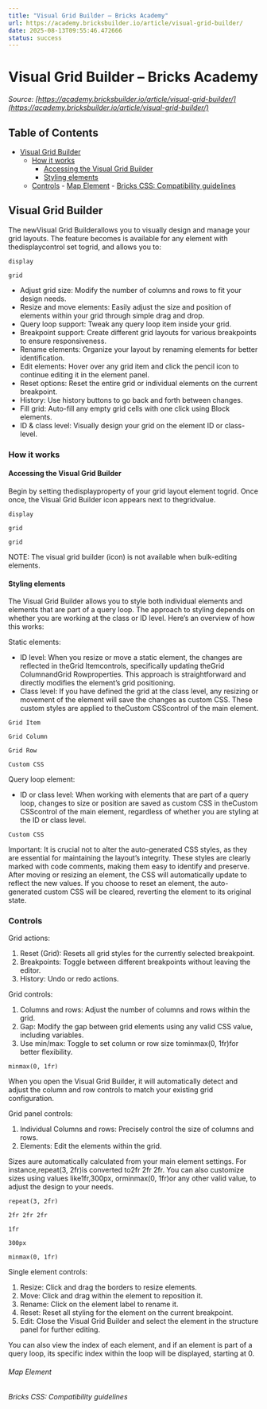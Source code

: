 ```yaml
---
title: "Visual Grid Builder – Bricks Academy"
url: https://academy.bricksbuilder.io/article/visual-grid-builder/
date: 2025-08-13T09:55:46.472666
status: success
---
```


# Visual Grid Builder – Bricks Academy

*Source: [https://academy.bricksbuilder.io/article/visual-grid-builder/](https://academy.bricksbuilder.io/article/visual-grid-builder/)*

## Table of Contents

- [Visual Grid Builder](#visual-grid-builder)
  - [How it works](#how-it-works)
    - [Accessing the Visual Grid Builder](#accessing-the-visual-grid-builder)
    - [Styling elements](#styling-elements)
  - [Controls](#controls)
        - [Map Element](#map-element)
        - [Bricks CSS: Compatibility guidelines](#bricks-css-compatibility-guidelines)

## Visual Grid Builder

The newVisual Grid Builderallows you to visually design and manage your grid layouts. The feature becomes is available for any element with thedisplaycontrol set togrid, and allows you to:

`display`

`grid`

- Adjust grid size: Modify the number of columns and rows to fit your design needs.
- Resize and move elements: Easily adjust the size and position of elements within your grid through simple drag and drop.
- Query loop support: Tweak any query loop item inside your grid.
- Breakpoint support: Create different grid layouts for various breakpoints to ensure responsiveness.
- Rename elements: Organize your layout by renaming elements for better identification.
- Edit elements: Hover over any grid item and click the pencil icon to continue editing it in the element panel.
- Reset options: Reset the entire grid or individual elements on the current breakpoint.
- History: Use history buttons to go back and forth between changes.
- Fill grid: Auto-fill any empty grid cells with one click using Block elements.
- ID & class level: Visually design your grid on the element ID or class-level.

### How it works

#### Accessing the Visual Grid Builder

Begin by setting thedisplayproperty of your grid layout element togrid. Once once, the Visual Grid Builder icon appears next to thegridvalue.

`display`

`grid`

`grid`

NOTE: The visual grid builder (icon) is not available when bulk-editing elements.

#### Styling elements

The Visual Grid Builder allows you to style both individual elements and elements that are part of a query loop. The approach to styling depends on whether you are working at the class or ID level. Here’s an overview of how this works:

Static elements:

- ID level: When you resize or move a static element, the changes are reflected in theGrid Itemcontrols, specifically updating theGrid ColumnandGrid Rowproperties. This approach is straightforward and directly modifies the element’s grid positioning.
- Class level: If you have defined the grid at the class level, any resizing or movement of the element will save the changes as custom CSS. These custom styles are applied to theCustom CSScontrol of the main element.

`Grid Item`

`Grid Column`

`Grid Row`

`Custom CSS`

Query loop element:

- ID or class level: When working with elements that are part of a query loop, changes to size or position are saved as custom CSS in theCustom CSScontrol of the main element, regardless of whether you are styling at the ID or class level.

`Custom CSS`

Important: It is crucial not to alter the auto-generated CSS styles, as they are essential for maintaining the layout’s integrity. These styles are clearly marked with code comments, making them easy to identify and preserve. After moving or resizing an element, the CSS will automatically update to reflect the new values. If you choose to reset an element, the auto-generated custom CSS will be cleared, reverting the element to its original state.

### Controls

Grid actions:

1. Reset (Grid): Resets all grid styles for the currently selected breakpoint.
2. Breakpoints: Toggle between different breakpoints without leaving the editor.
3. History: Undo or redo actions.

Grid controls:

1. Columns and rows: Adjust the number of columns and rows within the grid.
2. Gap: Modify the gap between grid elements using any valid CSS value, including variables.
3. Use min/max: Toggle to set column or row size tominmax(0, 1fr)for better flexibility.

`minmax(0, 1fr)`

When you open the Visual Grid Builder, it will automatically detect and adjust the column and row controls to match your existing grid configuration.

Grid panel controls:

1. Individual Columns and rows: Precisely control the size of columns and rows.
2. Elements: Edit the elements within the grid.

Sizes aure automatically calculated from your main element settings. For instance,repeat(3, 2fr)is converted to2fr 2fr 2fr. You can also customize sizes using values like1fr,300px, orminmax(0, 1fr)or any other valid value, to adjust the design to your needs.

`repeat(3, 2fr)`

`2fr 2fr 2fr`

`1fr`

`300px`

`minmax(0, 1fr)`

Single element controls:

1. Resize: Click and drag the borders to resize elements.
2. Move: Click and drag within the element to reposition it.
3. Rename: Click on the element label to rename it.
4. Reset: Reset all styling for the element on the current breakpoint.
5. Edit: Close the Visual Grid Builder and select the element in the structure panel for further editing.

You can also view the index of each element, and if an element is part of a query loop, its specific index within the loop will be displayed, starting at 0.

###### Map Element

###### Bricks CSS: Compatibility guidelines

